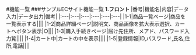 #機能一覧
###サンプルECサイト機能一覧
**1.フロント**
|番号|機能名|内容|データ入力|データ出力|備考|
|:---|:---|:---|:---|:---|:---|
|1-1|商品一覧ページ|商品を一覧表示する||||
|1-2|商品詳細ページ|説明文、商品画像を拡大表示選択、カートへボタン表示|○|||
|1-3|購入手続きページ|届け先住所、メアド、パスワード入力覧||||
|1-4|カート中|カートの中を表示||||
|1-5|登録情報|ID,パスワード,氏名,住所,電話||||
